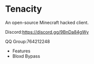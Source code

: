 # Tenacity
An open-source Minecraft hacked client.

Discord:https://discord.gg/9BnDa84gWy

QQ Group:764212248

* Features
* Bloxd Bypass
